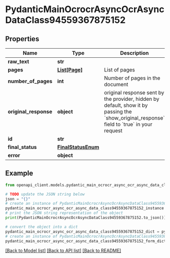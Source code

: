# PydanticMainOcrocrAsyncOcrAsyncDataClass94559367875152


## Properties

Name | Type | Description | Notes
------------ | ------------- | ------------- | -------------
**raw_text** | **str** |  | 
**pages** | [**List[Page]**](Page.md) | List of pages | [optional] 
**number_of_pages** | **int** | Number of pages in the document | 
**original_response** | **object** | original response sent by the provider, hidden by default, show it by passing the &#x60;show_original_response&#x60; field to &#x60;true&#x60; in your request | [optional] 
**id** | **str** |  | 
**final_status** | [**FinalStatusEnum**](FinalStatusEnum.md) |  | 
**error** | **object** |  | [optional] 

## Example

```python
from openapi_client.models.pydantic_main_ocrocr_async_ocr_async_data_class94559367875152 import PydanticMainOcrocrAsyncOcrAsyncDataClass94559367875152

# TODO update the JSON string below
json = "{}"
# create an instance of PydanticMainOcrocrAsyncOcrAsyncDataClass94559367875152 from a JSON string
pydantic_main_ocrocr_async_ocr_async_data_class94559367875152_instance = PydanticMainOcrocrAsyncOcrAsyncDataClass94559367875152.from_json(json)
# print the JSON string representation of the object
print(PydanticMainOcrocrAsyncOcrAsyncDataClass94559367875152.to_json())

# convert the object into a dict
pydantic_main_ocrocr_async_ocr_async_data_class94559367875152_dict = pydantic_main_ocrocr_async_ocr_async_data_class94559367875152_instance.to_dict()
# create an instance of PydanticMainOcrocrAsyncOcrAsyncDataClass94559367875152 from a dict
pydantic_main_ocrocr_async_ocr_async_data_class94559367875152_form_dict = pydantic_main_ocrocr_async_ocr_async_data_class94559367875152.from_dict(pydantic_main_ocrocr_async_ocr_async_data_class94559367875152_dict)
```
[[Back to Model list]](../README.md#documentation-for-models) [[Back to API list]](../README.md#documentation-for-api-endpoints) [[Back to README]](../README.md)


